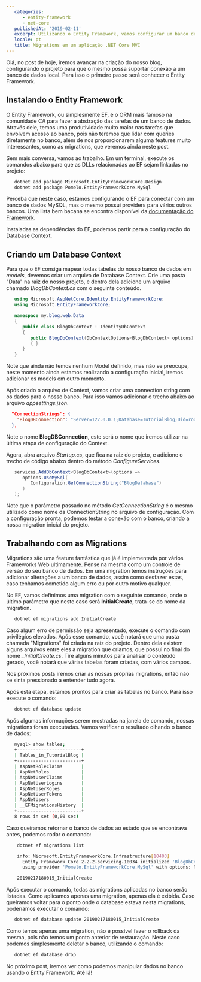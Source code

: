 ```yaml
---
   categories:
      - entity-framework
      - net-core
   publishedAt: '2019-02-11'
   excerpt: Utilizando o Entity Framework, vamos configurar um banco de dados em uma aplicação .NET Core MVC
   locale: pt
   title: Migrations em um aplicação .NET Core MVC
---
```


Olá, no post de hoje, iremos avançar na criação do nosso blog, configurando o projeto para que o mesmo possa suportar conexão a um banco de dados local. Para isso o primeiro passo será conhecer o Entity Framework.

## Instalando o Entity Framework

O Entity Framework, ou simplesmente EF, é o ORM mais famoso na comunidade C# para fazer a abstração das tarefas de um banco de dados. Através dele, temos uma produtividade muito maior nas tarefas que envolvem acesso ao banco, pois não teremos que lidar com queries diretamente no banco, além de nos proporcionarem alguma features muito interessantes, como as migrations, que veremos ainda neste post.

Sem mais conversa, vamos ao trabalho. Em um terminal, execute os comandos abaixo para que as DLLs relacionadas ao EF sejam linkadas no projeto:

```bash
   dotnet add package Microsoft.EntityFrameworkCore.Design
   dotnet add package Pomelo.EntityFrameworkCore.MySql
```

Perceba que neste caso, estamos configurando o EF para conectar com um banco de dados MySQL, mas o mesmo possui providers para vários outros bancos. Uma lista bem bacana se encontra disponível da [documentação do Framework](https://docs.microsoft.com/pt-br/ef/core/providers/index).

Instaladas as dependências do EF, podemos partir para a configuração do Database Context.

## Criando um Database Context

Para que o EF consiga mapear todas tabelas do nosso banco de dados em _models_, devemos criar um arquivo de Database Context. Crie uma pasta "Data" na raiz do nosso projeto, e dentro dela adicione um arquivo chamado _BlogDbContext.cs_ com o seguinte conteúdo.

```c#
   using Microsoft.AspNetCore.Identity.EntityFrameworkCore;
   using Microsoft.EntityFrameworkCore;

   namespace my.blog.web.Data
   {
      public class BlogDbContext : IdentityDbContext
      {
         public BlogDbContext(DbContextOptions<BlogDbContext> options) : base(options)
         { }
      }
   }
```

Note que ainda não temos nenhum Model definido, mas não se preocupe, neste momento ainda estamos realizando a configuração inicial, iremos adicionar os models em outro momento.

Após criado o arquivo de Context, vamos criar uma connection string com os dados para o nosso banco. Para isso vamos adicionar o trecho abaixo ao arquivo _appsettings.json_.

```json
  "ConnectionStrings": {
    "BlogDBConnection": "Server=127.0.0.1;Database=TutorialBlog;Uid=root;Pwd=root;"
  },
```

Note o nome **BlogDBConnection**, este será o nome que iremos utilizar na última etapa de configuração do Context.

Agora, abra arquivo _Startup.cs_, que fica na raiz do projeto, e adicione o trecho de código abaixo dentro do método _ConfigureServices_.

```c#
   services.AddDbContext<BlogDbContext>(options =>
      options.UseMySql(
         Configuration.GetConnectionString("BlogDatabase")
      )
   );
```

Note que o parâmetro passado no método _GetConnectionString_ é o mesmo utilizado como nome da ConnectionString no arquivo de configuração. Com a configuração pronta, podemos testar a conexão com o banco, criando a nossa migration inicial do projeto.

## Trabalhando com as Migrations

Migrations são uma feature fantástica que já é implementada por vários Frameworks Web ultimamente. Pense na mesma como um controle de versão do seu banco de dados. Em uma migration temos instruções para adicionar alterações a um banco de dados, assim como desfazer estas, caso tenhamos cometido algum erro ou por outro motivo qualquer.

No EF, vamos definimos uma migration com o seguinte comando, onde o último parâmetro que neste caso será **InitialCreate**, trata-se do nome da migration.

```bash
   dotnet ef migrations add InitialCreate
```

Caso algum erro de permissão seja apresentado, execute o comando com privilégios elevados. Após esse comando, você notará que uma pasta chamada "Migrations" foi criada na raíz do projeto. Dentro dela existem alguns arquivos entre eles a migration que criamos, que possui no final do nome _\_InitialCreate.cs_. Tire alguns minutos para analisar o conteúdo gerado, você notará que várias tabelas foram criadas, com vários campos.

Nos próximos posts iremos criar as nossas próprias migrations, então não se sinta pressionado a entender tudo agora.

Após esta etapa, estamos prontos para criar as tabelas no banco. Para isso execute o comando:

```bash
   dotnet ef database update
```

Após algumas informações serem mostradas na janela de comando, nossas migrations foram executadas. Vamos verificar o resultado olhando o banco de dados:

```bash
   mysql> show tables;
   +------------------------+
   | Tables_in_TutorialBlog |
   +------------------------+
   | AspNetRoleClaims       |
   | AspNetRoles            |
   | AspNetUserClaims       |
   | AspNetUserLogins       |
   | AspNetUserRoles        |
   | AspNetUserTokens       |
   | AspNetUsers            |
   | __EFMigrationsHistory  |
   +------------------------+
   8 rows in set (0,00 sec)
```

Caso queiramos retornar o banco de dados ao estado que se encontrava antes, podemos rodar o comando:

```bash
    dotnet ef migrations list

    info: Microsoft.EntityFrameworkCore.Infrastructure[10403]
      Entity Framework Core 2.2.2-servicing-10034 initialized 'BlogDbContext'
      using provider 'Pomelo.EntityFrameworkCore.MySql' with options: None

    20190217180015_InitialCreate
```

Após executar o comando, todas as migrations aplicadas no banco serão listadas. Como aplicamos apenas uma migration, apenas ela é exibida. Caso queiramos voltar para o ponto onde o database estava nesta migrations, poderíamos executar o comando:

```bash
   dotnet ef database update 20190217180015_InitialCreate
```

Como temos apenas uma migration, não é possível fazer o rollback da mesma, pois não temos um ponto anterior de restauração. Neste caso podemos simplesmente deletar o banco, utilizando o comando:

```bash
   dotnet ef database drop
```

No próximo post, iremos ver como podemos manipular dados no banco usando o Entity Framework. Até lá!
